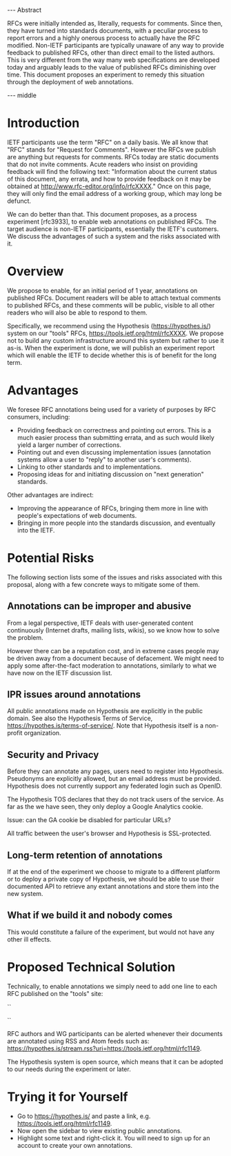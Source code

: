 
--- Abstract

RFCs were initially intended as, literally, requests for comments. Since then,
they have turned into standards documents,
with a peculiar process to report errors and a highly
onerous process to actually
have the RFC modified. Non-IETF participants are typically unaware of any way to provide
feedback to published RFCs, other than direct email to the listed authors.
This is very different from the way many web specifications are
developed today and arguably leads to the value of published RFCs diminishing over time.
This document proposes an experiment to remedy this situation through the deployment
of web annotations.

--- middle

# Introduction

IETF participants use the term "RFC" on a daily basis. We all know that "RFC" stands for
"Request for Comments". However the RFCs we publish are anything but requests for
comments. RFCs today are static documents that do not invite comments.
Acute readers who insist on providing
feedback will find the following text: "Information about the current status
of this document, any errata,
and how to provide feedback on it may be obtained at
http://www.rfc-editor.org/info/rfcXXXX." Once on this page, they will only find the
email address
of a working group, which may long be defunct.

We can do better than that. This document proposes, as a process experiment [rfc3933],
to enable web annotations on published RFCs. The target audience is non-IETF participants,
essentially the IETF's customers.
We discuss the advantages of such a system and the risks
associated with it.

# Overview

We propose to enable, for an initial period of 1 year, annotations on published RFCs.
Document readers will be able to attach textual comments to published RFCs,
and these comments will be public, visible to all other readers who will also
be able to respond to them.

Specifically,
we recommend using the Hypothesis (https://hypothes.is/) system on our "tools" RFCs,
https://tools.ietf.org/html/rfcXXXX. We propose not to build any custom infrastructure around
this system but rather to use it as-is. When the experiment is done,
we will publish an experiment
report which will enable the IETF to decide whether this is of benefit for the
long term.

# Advantages

We foresee RFC annotations being used for a variety of purposes by RFC consumers, including:

 * Providing feedback on correctness and pointing out errors. This is a much easier
process than submitting errata, and as such would likely yield a larger number of corrections.
 * Pointing out and even discussing implementation issues (annotation systems
allow a user to "reply" to another user's comments).
 * Linking to other standards and to implementations.
 * Proposing ideas for and initiating discussion on "next generation" standards.

Other advantages are indirect:

 * Improving the appearance of RFCs, bringing them more in line with people's expectations of web documents.
 * Bringing in more people into the standards discussion, and eventually into the IETF.

# Potential Risks

The following section lists some of the issues and risks associated with this proposal,
along with a few concrete ways to mitigate some of them.

## Annotations can be improper and abusive

From a legal perspective, IETF deals with user-generated content continuously (Internet
drafts, mailing lists, wikis), so we know how to solve the problem.

However there can be a reputation cost, and in extreme cases people
may be driven away from a document because of defacement.
We might need to apply some after-the-fact
moderation to annotations, similarly to what we have now on the IETF discussion list.

## IPR issues around annotations

All public annotations made on Hypothesis are explicitly in the public domain.
See also the Hypothesis Terms
of Service, https://hypothes.is/terms-of-service/. Note that Hypothesis itself
is a non-profit organization.

## Security and Privacy

Before they can annotate any pages, users need to register into Hypothesis. Pseudonyms
are explicitly allowed, but an email address must be provided.
Hypothesis does not currently support any federated login such as OpenID.

The Hypothesis TOS declares that they do not track users of the service. As far as the
we have seen, they only deploy a Google Analytics cookie.

Issue: can the GA cookie be disabled for particular URLs?

All traffic between the user's browser and Hypothesis is SSL-protected.

## Long-term retention of annotations

If at the end of the experiment we choose to migrate to a different platform or to deploy
a private copy of Hypothesis, we should be able to use their documented API to retrieve
any extant annotations and store them into the new system.

## What if we build it and nobody comes

This would constitute a failure of the experiment, but would not have any other ill effects.

# Proposed Technical Solution

Technically, to enable annotations we simply need to add one line to each RFC published
on the "tools" site:

``
<script async defer src="https://hypothes.is/embed.js"></script>
``

RFC authors and WG participants can be alerted whenever their documents are annotated
using RSS and Atom feeds such as:
https://hypothes.is/stream.rss?uri=https://tools.ietf.org/html/rfc1149.

The Hypothesis system is open source, which means that it can be adopted to our needs
during the experiment or later.

# Trying it for Yourself

* Go to https://hypothes.is/ and paste a link, e.g. https://tools.ietf.org/html/rfc1149.
* Now open the sidebar to view existing public annotations.
* Highlight some text and right-click it. You will need to sign up for an account
to create your own annotations. 
